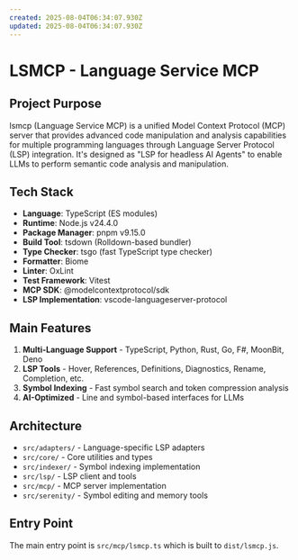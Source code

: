 ```yaml
---
created: 2025-08-04T06:34:07.930Z
updated: 2025-08-04T06:34:07.930Z
---
```


# LSMCP - Language Service MCP

## Project Purpose
lsmcp (Language Service MCP) is a unified Model Context Protocol (MCP) server that provides advanced code manipulation and analysis capabilities for multiple programming languages through Language Server Protocol (LSP) integration. It's designed as "LSP for headless AI Agents" to enable LLMs to perform semantic code analysis and manipulation.

## Tech Stack
- **Language**: TypeScript (ES modules)
- **Runtime**: Node.js v24.4.0
- **Package Manager**: pnpm v9.15.0
- **Build Tool**: tsdown (Rolldown-based bundler)
- **Type Checker**: tsgo (fast TypeScript type checker)
- **Formatter**: Biome
- **Linter**: OxLint
- **Test Framework**: Vitest
- **MCP SDK**: @modelcontextprotocol/sdk
- **LSP Implementation**: vscode-languageserver-protocol

## Main Features
1. **Multi-Language Support** - TypeScript, Python, Rust, Go, F#, MoonBit, Deno
2. **LSP Tools** - Hover, References, Definitions, Diagnostics, Rename, Completion, etc.
3. **Symbol Indexing** - Fast symbol search and token compression analysis
4. **AI-Optimized** - Line and symbol-based interfaces for LLMs

## Architecture
- `src/adapters/` - Language-specific LSP adapters
- `src/core/` - Core utilities and types
- `src/indexer/` - Symbol indexing implementation
- `src/lsp/` - LSP client and tools
- `src/mcp/` - MCP server implementation
- `src/serenity/` - Symbol editing and memory tools

## Entry Point
The main entry point is `src/mcp/lsmcp.ts` which is built to `dist/lsmcp.js`.